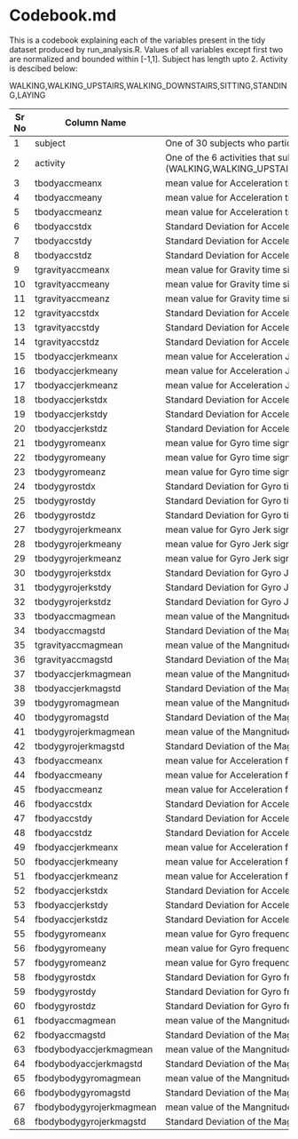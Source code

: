 Codebook.md
========================================================

This is a codebook explaining each of the variables present in the tidy dataset produced by run_analysis.R. Values of all variables except first two are normalized and bounded within [-1,1]. Subject has length upto 2. Activity is descibed below:

WALKING,WALKING_UPSTAIRS,WALKING_DOWNSTAIRS,SITTING,STANDING,LAYING


| Sr No     | Column Name              	| Desciption                                                                          	|
|-------	|--------------------------	|--------------------------------------------------------------------------------------	|
| 1     	| subject                  	| One of 30 subjects who participated in the experiment                                	|
| 2     	| activity                 	| One of the 6 activities that subjects perform during the experience (WALKING,WALKING_UPSTAIRS,WALKING_DOWNSTAIRS,SITTING,STANDING,LAYING)                  	|
| 3     	| tbodyaccmeanx            	| mean value for Acceleration time signal for body -X axis                             	|
| 4     	| tbodyaccmeany            	| mean value for Acceleration time signal for body -Y axis                             	|
| 5     	| tbodyaccmeanz            	| mean value for Acceleration time signal for body -Z axis                             	|
| 6     	| tbodyaccstdx             	| Standard Deviation for Acceleration time signal for body -X axis                     	|
| 7     	| tbodyaccstdy             	| Standard Deviation for Acceleration time signal for body -Y axis                     	|
| 8     	| tbodyaccstdz             	| Standard Deviation for Acceleration time signal for body -Z axis                     	|
| 9     	| tgravityaccmeanx         	| mean value for Gravity time signal for body -X axis                                  	|
| 10    	| tgravityaccmeany         	| mean value for Gravity time signal for body -Y axis                                  	|
| 11    	| tgravityaccmeanz         	| mean value for Gravity time signal for body -Z axis                                  	|
| 12    	| tgravityaccstdx          	| Standard Deviation for Acceleration time signal for Gravity -X axis                  	|
| 13    	| tgravityaccstdy          	| Standard Deviation for Acceleration time signal for Gravity -Y axis                  	|
| 14    	| tgravityaccstdz          	| Standard Deviation for Acceleration time signal for Gravity -Z axis                  	|
| 15    	| tbodyaccjerkmeanx        	| mean value for Acceleration Jerk signal for body -X axis                             	|
| 16    	| tbodyaccjerkmeany        	| mean value for Acceleration Jerk signal for body -Y axis                             	|
| 17    	| tbodyaccjerkmeanz        	| mean value for Acceleration Jerk signal for body -Z axis                             	|
| 18    	| tbodyaccjerkstdx         	| Standard Deviation for Acceleration Jerk signal for body -X axis                     	|
| 19    	| tbodyaccjerkstdy         	| Standard Deviation for Acceleration Jerk signal for body -Y axis                     	|
| 20    	| tbodyaccjerkstdz         	| Standard Deviation for Acceleration Jerk signal for body -Z axis                     	|
| 21    	| tbodygyromeanx           	| mean value for Gyro time signal for body -X axis                                     	|
| 22    	| tbodygyromeany           	| mean value for Gyro time signal for body -Y axis                                     	|
| 23    	| tbodygyromeanz           	| mean value for Gyro time signal for body -Z axis                                     	|
| 24    	| tbodygyrostdx            	| Standard Deviation for Gyro time signal for body -X axis                             	|
| 25    	| tbodygyrostdy            	| Standard Deviation for Gyro time signal for body -Y axis                             	|
| 26    	| tbodygyrostdz            	| Standard Deviation for Gyro time signal for body -Z axis                             	|
| 27    	| tbodygyrojerkmeanx       	| mean value for Gyro Jerk signal for body -X axis                                     	|
| 28    	| tbodygyrojerkmeany       	| mean value for Gyro Jerk signal for body -Y axis                                     	|
| 29    	| tbodygyrojerkmeanz       	| mean value for Gyro Jerk signal for body -Z axis                                     	|
| 30    	| tbodygyrojerkstdx        	| Standard Deviation for Gyro Jerk signal for body -X axis                             	|
| 31    	| tbodygyrojerkstdy        	| Standard Deviation for Gyro Jerk signal for body -Y axis                             	|
| 32    	| tbodygyrojerkstdz        	| Standard Deviation for Gyro Jerk signal for body -Z axis                             	|
| 33    	| tbodyaccmagmean          	| mean value of the Mangnitude of Acceleration time signal for body                    	|
| 34    	| tbodyaccmagstd           	| Standard Deviation of the Magnitude of Acceleration time signal for body             	|
| 35    	| tgravityaccmagmean       	| mean value of the Mangnitude of Acceleration time signal for gravity                 	|
| 36    	| tgravityaccmagstd        	| Standard Deviation of the Magnitude of Acceleration time signal for gravity          	|
| 37    	| tbodyaccjerkmagmean      	| mean value of the Mangnitude of Acceleration Jerk signal for body                    	|
| 38    	| tbodyaccjerkmagstd       	| Standard Deviation of the Magnitude of Acceleration Jerk signal for body             	|
| 39    	| tbodygyromagmean         	| mean value of the Mangnitude of Gyro time signal for body                            	|
| 40    	| tbodygyromagstd          	| Standard Deviation of the Magnitude of Gyro time signal for body                     	|
| 41    	| tbodygyrojerkmagmean     	| mean value of the Mangnitude of Gyro Jerk signal for body                            	|
| 42    	| tbodygyrojerkmagstd      	| Standard Deviation of the Magnitude of Gyro Jerk signal for body                     	|
| 43    	| fbodyaccmeanx            	| mean value for Acceleration frequency domain signal for body -X axis                 	|
| 44    	| fbodyaccmeany            	| mean value for Acceleration frequency domain signal for body -Y axis                 	|
| 45    	| fbodyaccmeanz            	| mean value for Acceleration frequency domain signal for body -Z axis                 	|
| 46    	| fbodyaccstdx             	| Standard Deviation for Acceleration frequency domain signal for body -X axis         	|
| 47    	| fbodyaccstdy             	| Standard Deviation for Acceleration frequency domain signal for body -Y axis         	|
| 48    	| fbodyaccstdz             	| Standard Deviation for Acceleration frequency domain signal for body -Z axis         	|
| 49    	| fbodyaccjerkmeanx        	| mean value for Acceleration frequency domain Jerk signal for body -X axis            	|
| 50    	| fbodyaccjerkmeany        	| mean value for Acceleration frequency domain Jerk signal for body -Y axis            	|
| 51    	| fbodyaccjerkmeanz        	| mean value for Acceleration frequency domain Jerk signal for body -Z axis            	|
| 52    	| fbodyaccjerkstdx         	| Standard Deviation for Acceleration frequency domain Jerk signal for body -X axis    	|
| 53    	| fbodyaccjerkstdy         	| Standard Deviation for Acceleration frequency domain Jerk signal for body -Y axis    	|
| 54    	| fbodyaccjerkstdz         	| Standard Deviation for Acceleration frequency domain Jerk signal for body -Z axis    	|
| 55    	| fbodygyromeanx           	| mean value for Gyro frequency domain signal for body -X axis                         	|
| 56    	| fbodygyromeany           	| mean value for Gyro frequency domain signal for body -Y axis                         	|
| 57    	| fbodygyromeanz           	| mean value for Gyro frequency domain signal for body -Z axis                         	|
| 58    	| fbodygyrostdx            	| Standard Deviation for Gyro frequency domain signal for body -X axis                 	|
| 59    	| fbodygyrostdy            	| Standard Deviation for Gyro frequency domain signal for body -Y axis                 	|
| 60    	| fbodygyrostdz            	| Standard Deviation for Gyro frequency domain signal for body -Z axis                 	|
| 61    	| fbodyaccmagmean          	| mean value of the Mangnitude of Acceleration frequency domain signal for body        	|
| 62    	| fbodyaccmagstd           	| Standard Deviation of the Magnitude of Acceleration frequency domain signal for body 	|
| 63    	| fbodybodyaccjerkmagmean  	| mean value of the Mangnitude of Acceleration frequency domain signal for body        	|
| 64    	| fbodybodyaccjerkmagstd   	| Standard Deviation of the Magnitude of Acceleration frequency domain signal for body 	|
| 65    	| fbodybodygyromagmean     	| mean value of the Mangnitude of Gyro frequency domain signal for body                	|
| 66    	| fbodybodygyromagstd      	| Standard Deviation of the Magnitude of Gyro frequency domain signal for body         	|
| 67    	| fbodybodygyrojerkmagmean 	| mean value of the Mangnitude of Gyro frequency domain signal for body                	|
| 68    	| fbodybodygyrojerkmagstd  	| Standard Deviation of the Magnitude of Gyro frequency domain signal for body         	|